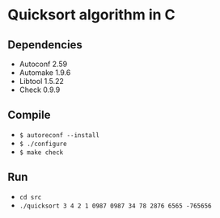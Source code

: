 # Quicksort algorithm in C

## Dependencies
- Autoconf 2.59
- Automake 1.9.6
- Libtool 1.5.22
- Check 0.9.9

## Compile
- `$ autoreconf --install`
- `$ ./configure`
- `$ make check`

## Run
- `cd src`
- `./quicksort 3 4 2 1 0987 0987 34 78 2876 6565 -765656`
